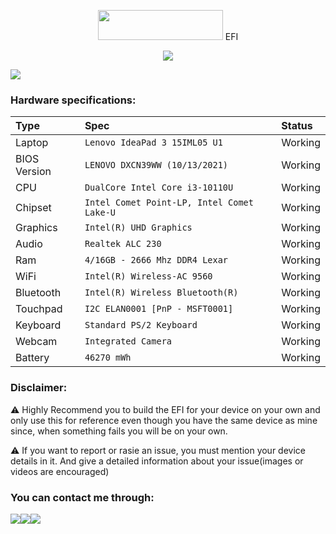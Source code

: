 <p></p>
<p align="center"><img src="https://i.imgur.com/HJnpvwQ.png" width="200" height="48"/> EFI</p>
<p align="center">
  <a href="https://github.com/acidanthera/OpenCorePkg">
  <img src="https://img.shields.io/badge/OpenCore-0.9.9-informational.svg">
 </a>
</p>

<a href="https://github.com/So1jon">
    <img src="https://img.shields.io/github/followers/So1jon?label=So1jon&logo=GitHub&style=social" />
</a> 


### Hardware specifications:

| Type         | Spec                                        | Status      |
| :----------- | :------------------------------------------ | :---------- |
| Laptop       | `Lenovo IdeaPad 3 15IML05 U1`               | Working     |
| BIOS Version | `LENOVO DXCN39WW (10/13/2021) `             | Working     | 
| CPU          | `DualCore Intel Core i3-10110U  `           | Working     |
| Chipset      | `Intel Comet Point-LP, Intel Comet Lake-U ` | Working     | 
| Graphics     | `Intel(R) UHD Graphics `                    | Working     | 
| Audio        | `Realtek ALC 230 `                          | Working     |
| Ram          | `4/16GB - 2666 Mhz DDR4 Lexar`              | Working     | 
| WiFi         | `Intel(R) Wireless-AC 9560 `                | Working     | 
| Bluetooth    | `Intel(R) Wireless Bluetooth(R)  `          | Working     | 
| Touchpad     | `I2C ELAN0001 [PnP - MSFT0001]  `           | Working     |
| Keyboard     | `Standard PS/2 Keyboard  `                  | Working     | 
| Webcam       | `Integrated Camera  `                       | Working     | 
| Battery      | `46270 mWh `                                | Working     | 

### Disclaimer:

⚠️ Highly Recommend you to build the EFI for your device on your own and only use this for reference even though you have the same device as mine since, when something fails you will be on your own.

⚠️ If you want to report or rasie an issue, you must mention your device details in it. And give a detailed information about your issue(images or videos are encouraged)


### You can contact me through:

[![](https://img.shields.io/badge/iCloud-nusratov.sobirjon@icloud.com-informational?style=flat&logo=apple&logoColor=white&color=cbcdcc)](mailto:nusratov.sobirjon@icloud.com)[![](https://img.shields.io/badge/Telegram-@Nusratov_Sobirjon-informational?style=flat&logo=telegram&logoColor=white&color=89e2ff)](https://t.me/Nusratov_Sobirjon)[![](https://img.shields.io/badge/Facebook-Nusratov_Sobirjon-informational?style=flat&logo=facebook&logoColor=white&color=3a4dc9)](https://www.facebook.com/Sobirjon.Nusratov)


